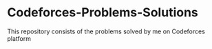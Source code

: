 # Codeforces-Problems-Solutions
This repository consists of the problems solved by me on Codeforces platform
